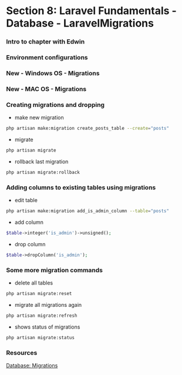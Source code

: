 # Section 8: Laravel Fundamentals - Database - LaravelMigrations

### Intro to chapter with Edwin

### Environment configurations


### New - Windows OS - Migrations


### New - MAC OS - Migrations


### Creating migrations and dropping
+ make new migration
```bash
php artisan make:migration create_posts_table --create="posts"
```
+ migrate
```bash
php artisan migrate
```
+ rollback last migration
```bash
php artisan migrate:rollback
```

### Adding columns to existing tables using migrations
+ edit table
```bash
php artisan make:migration add_is_admin_column --table="posts"
```
+ add column
```php
$table->integer('is_admin')->unsigned();
```
+ drop column
```php
$table->dropColumn('is_admin');
```

### Some more migration commands
+ delete all tables
```bash
php artisan migrate:reset
```
+ migrate all migrations again
```bash
php artisan migrate:refresh
```
+ shows status of migrations
```bash
php artisan migrate:status
```

### Resources
[Database: Migrations](https://laravel.com/docs/5.2/migrations)
